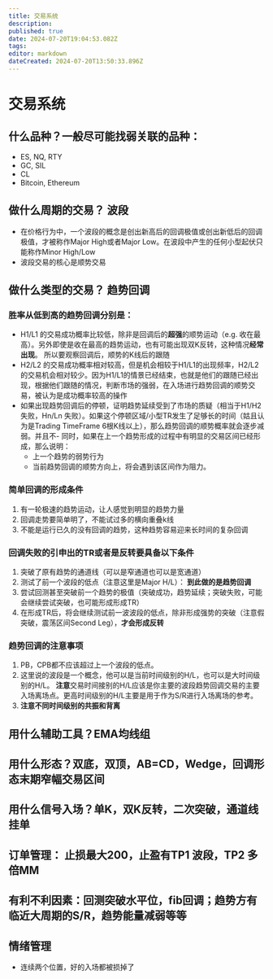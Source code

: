 ```yaml
---
title: 交易系统
description: 
published: true
date: 2024-07-20T19:04:53.082Z
tags: 
editor: markdown
dateCreated: 2024-07-20T13:50:33.896Z
---
```


# 交易系统
## 什么品种？一般尽可能找弱关联的品种： 
- ES, NQ, RTY
- GC, SIL
- CL
- Bitcoin, Ethereum 
## 做什么周期的交易？ 波段
- 在价格行为中，一个波段的概念是创出新高后的回调极值或创出新低后的回调极值，才被称作Major High或者Major Low。在波段中产生的任何小型起伏只能称作Minor High/Low
- 波段交易的核心是顺势交易
## 做什么类型的交易？ 趋势回调
### 胜率从低到高的趋势回调分别是：
- H1/L1 的交易成功概率比较低，除非是回调后的**超强**的顺势运动（e.g. 收在最高）。另外即使是收在最高的趋势运动，也有可能出现双K反转，这种情况**经常出现**。 所以要观察回调后，顺势的K线后的跟随
- H2/L2 的交易成功概率相对较高，但是机会相较于H1/L1的出现频率，H2/L2的交易机会相对较少。因为H1/L1的情景已经结束，也就是他们的跟随已经出现，根据他们跟随的情况，判断市场的强弱，在入场进行趋势回调的顺势交易，被认为是成功概率较高的操作
- 如果出现趋势回调后的停顿，证明趋势延续受到了市场的质疑（相当于H1/H2失败，Hn/Ln 失败）。如果这个停顿区域/小型TR发生了足够长的时间（姑且认为是Trading TimeFrame 6根K线以上），那么趋势回调的顺势概率就会逐步减弱。并且不- 同时，如果在上一个趋势形成的过程中有明显的交易区间已经形成，那么说明：
	- 上一个趋势的弱势行为
	- 当前趋势回调的顺势方向上，将会遇到该区间作为阻力。
### 简单回调的形成条件
1. 有一轮极速的趋势运动，让人感觉到明显的趋势力量
2. 回调走势要简单明了，不能试过多的横向重叠k线
3. 不能是运行已久的没有回调的趋势，这种趋势容易迎来长时间的复杂回调
### 回调失败的引申出的TR或者是反转要具备以下条件
1. 突破了原有趋势的通道线（可以是窄通道也可以是宽通道）
2. 测试了前一个波段的低点（注意这里是Major H/L）： **到此做的是趋势回调**
3. 尝试回测甚至突破前一个趋势的极值（突破成功，趋势延续；突破失败，可能会继续尝试突破，也可能形成形成TR）
4. 在形成TR后，将会继续测试前一波波段的低点，除非形成强势的突破（注意假突破，震荡区间Second Leg），**才会形成反转**
### 趋势回调的注意事项
1. PB，CPB都不应该超过上一个波段的低点。
2. 这里说的波段是一个概念，他可以是当前时间级别的H/L，也可以是大时间级别的H/L。 **注意**交易时间接别的H/L应该是你主要的波段趋势回调交易的主要入场离场点。更高时间级别的H/L主要是用于作为S/R进行入场离场的参考。
3. **注意不同时间级别的共振和背离**
## 用什么辅助工具？EMA均线组
## 用什么形态？双底，双顶，AB=CD，Wedge，回调形态末期窄幅交易区间
## 用什么信号入场？单K，双K反转，二次突破，通道线挂单
## 订单管理： 止损最大200，止盈有TP1 波段，TP2 多倍MM
## 有利不利因素：回测突破水平位，fib回调；趋势方有临近大周期的S/R，趋势能量减弱等等
## 情绪管理
- 连续两个位置，好的入场都被损掉了

